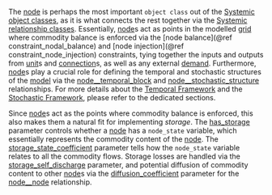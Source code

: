The [node](@ref) is perhaps the most important `object class` out of the [Systemic object classes](@ref),
as it is what connects the rest together via the [Systemic relationship classes](@ref).
Essentially, [node](@ref)s act as points in the modelled [grid](@ref)
where commodity balance is enforced via the [node balance](@ref constraint_nodal_balance) and [node injection](@ref constraint_node_injection) constraints,
tying together the inputs and outputs from [unit](@ref)s and [connection](@ref)s,
as well as any external [demand](@ref).
Furthermore, [node](@ref)s play a crucial role for defining the temporal and stochastic structures of the [model](@ref)
via the [node\_\_temporal\_block](@ref) and [node\_\_stochastic\_structure](@ref) relationships.
For more details about the [Temporal Framework](@ref) and the [Stochastic Framework](@ref), please refer to the
dedicated sections.

Since [node](@ref)s act as the points where commodity balance is enforced,
this also makes them a natural fit for implementing *storage*.
The [has\_storage](@ref) parameter controls whether a [node](@ref) has a `node_state` variable,
which essentially represents the commodity content of the [node](@ref).
The [storage\_state\_coefficient](@ref) parameter tells how the `node_state` variable relates to all the commodity flows.
Storage losses are handled via the [storage\_self\_discharge](@ref) parameter,
and potential diffusion of commodity content to other [node](@ref)s via the [diffusion\_coefficient](@ref) parameter for the
[node\_\_node](@ref) relationship.
